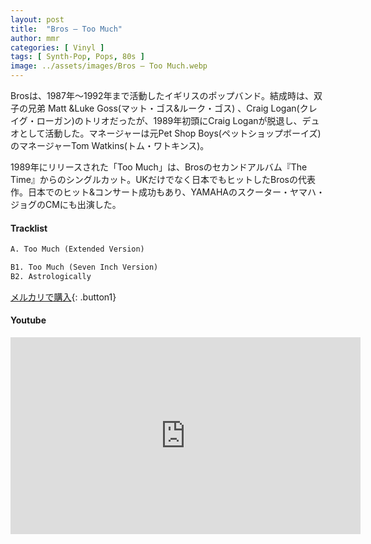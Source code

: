 ```yaml
---
layout: post
title:  "Bros – Too Much"
author: mmr
categories: [ Vinyl ]
tags: [ Synth-Pop, Pops, 80s ]
image: ../assets/images/Bros – Too Much.webp
---
```


Brosは、1987年〜1992年まで活動したイギリスのポップバンド。結成時は、双子の兄弟 Matt &Luke Goss(マット・ゴス&ルーク・ゴス)
、Craig Logan(クレイグ・ローガン)のトリオだったが、1989年初頭にCraig Loganが脱退し、デュオとして活動した。マネージャーは元Pet Shop Boys(ペットショップボーイズ)のマネージャーTom Watkins(トム・ワトキンス)。

1989年にリリースされた「Too Much」は、Brosのセカンドアルバム『The Time』からのシングルカット。UKだけでなく日本でもヒットしたBrosの代表作。日本でのヒット&コンサート成功もあり、YAMAHAのスクーター・ヤマハ・ジョグのCMにも出演した。

#### Tracklist
```md
A. Too Much (Extended Version)

B1. Too Much (Seven Inch Version)
B2. Astrologically
```

[メルカリで購入](https://jp.mercari.com/item/m98922901775?afid=6142608987){: .button1}

#### Youtube
<iframe width="560" height="315" src="https://www.youtube.com/embed/Oq_-qj3JHt0?si=Bt9BVGT47kudJbca" title="YouTube video player" frameborder="0" allow="accelerometer; autoplay; clipboard-write; encrypted-media; gyroscope; picture-in-picture; web-share" referrerpolicy="strict-origin-when-cross-origin" allowfullscreen></iframe>